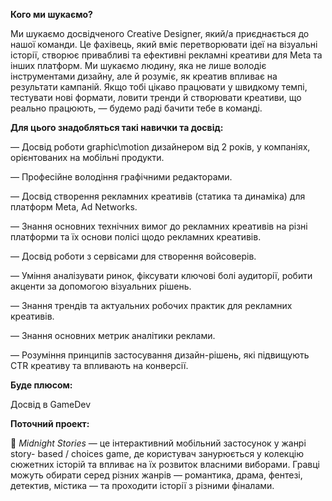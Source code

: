**Кого ми шукаємо?**

Ми шукаємо досвідченого Creative Designer, який/а приєднається до нашої
команди. Це фахівець, який вміє перетворювати ідеї на візуальні історії,
створює привабливі та ефективні рекламні креативи для Meta та інших платформ.
Ми шукаємо людину, яка не лише володіє інструментами дизайну, але й розуміє,
як креатив впливає на результати кампаній. Якщо тобі цікаво працювати у
швидкому темпі, тестувати нові формати, ловити тренди й створювати креативи,
що реально працюють, — будемо раді бачити тебе в команді.

**Для цього знадобляться такі навички та досвід:**

— Досвід роботи graphic\motion дизайнером від 2 років, у компаніях,
орієнтованих на мобільні продукти.

— Професійне володіння графічними редакторами.

— Досвід створення рекламних креативів (статика та динаміка) для платформ
Meta, Ad Networks.

— Знання основних технічних вимог до рекламних креативів на різні платформи та
їх основи полісі щодо рекламних креативів.

— Досвід роботи з сервісами для створення войсоверів.

— Уміння аналізувати ринок, фіксувати ключові болі аудиторії, робити акценти
за допомогою візуальних рішень.

— Знання трендів та актуальних робочих практик для рекламних креативів.

— Знання основних метрик аналітики реклами.

— Розуміння принципів застосування дизайн-рішень, які підвищують CTR креативу
та впливають на конверсії.

**Буде плюсом:**

Досвід в GameDev

**Поточний проект:**

🌙 _Midnight Stories_ — це інтерактивний мобільний застосунок у жанрі story-
based / choices game, де користувач занурюється у колекцію сюжетних історій та
впливає на їх розвиток власними виборами. Гравці можуть обирати серед різних
жанрів — романтика, драма, фентезі, детектив, містика — та проходити історії з
різними фіналами.
